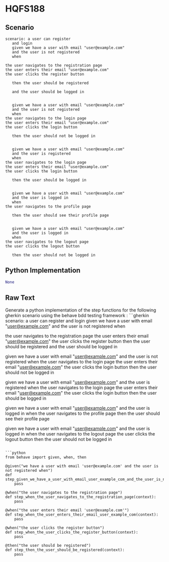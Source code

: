 # HQFS188
## Scenario
```gherkin
scenario: a user can register 
   and login 
   given we have a user with email "user@example.com" 
   and the user is not registered 
   when

the user navigates to the registration page
the user enters their email "user@example.com"
the user clicks the register button

   then the user should be registered

   and the user should be logged in


   given we have a user with email "user@example.com" 
   and the user is not registered 
   when
the user navigates to the login page
the user enters their email "user@example.com"
the user clicks the login button

   then the user should not be logged in


   given we have a user with email "user@example.com" 
   and the user is registered 
   when
the user navigates to the login page
the user enters their email "user@example.com"
the user clicks the login button

   then the user should be logged in


   given we have a user with email "user@example.com" 
   and the user is logged in 
   when
the user navigates to the profile page

   then the user should see their profile page


   given we have a user with email "user@example.com" 
   and the user is logged in 
   when
the user navigates to the logout page
the user clicks the logout button

   then the user should not be logged in
```


## Python Implementation
```python
None
```


## Raw Text
Generate a python implementation of the step functions for the following gherkin scenario using the behave bdd testing framework : ```gherkin scenario: a user can register and login given we have a user with email "user@example.com" and the user is not registered when

the user navigates to the registration page
the user enters their email "user@example.com"
the user clicks the register button
then the user should be registered
and the user should be logged in

given we have a user with email "user@example.com" and the user is not registered when
the user navigates to the login page
the user enters their email "user@example.com"
the user clicks the login button
then the user should not be logged in

given we have a user with email "user@example.com" and the user is registered when
the user navigates to the login page
the user enters their email "user@example.com"
the user clicks the login button
then the user should be logged in

given we have a user with email "user@example.com" and the user is logged in when
the user navigates to the profile page
then the user should see their profile page

given we have a user with email "user@example.com" and the user is logged in when
the user navigates to the logout page
the user clicks the logout button
then the user should not be logged in
```

```python
from behave import given, when, then

@given("we have a user with email 'user@example.com' and the user is not registered when")
def step_given_we_have_a_user_with_email_user_example_com_and_the_user_is_not_registered_when(context):
    pass

@when("the user navigates to the registration page")
def step_when_the_user_navigates_to_the_registration_page(context):
    pass

@when("the user enters their email 'user@example.com'")
def step_when_the_user_enters_their_email_user_example_com(context):
    pass

@when("the user clicks the register button")
def step_when_the_user_clicks_the_register_button(context):
    pass

@then("the user should be registered")
def step_then_the_user_should_be_registered(context):
    pass
